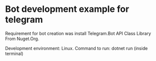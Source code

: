 # Bot development example for telegram

Requirement for bot creation was install Telegram.Bot API Class Library From Nuget.Org.

Development environment: Linux.
Command to run: dotnet run (inside terminal)
